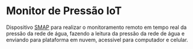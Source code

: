 # Monitor de Pressão IoT
Dispositivo [SMAP](http://smap.tech/) para realizar o monitoramento remoto em tempo real da pressão da rede de água, fazendo a leitura da pressão da rede de água e enviando para plataforma em nuvem, acessivel para computador e celular.
